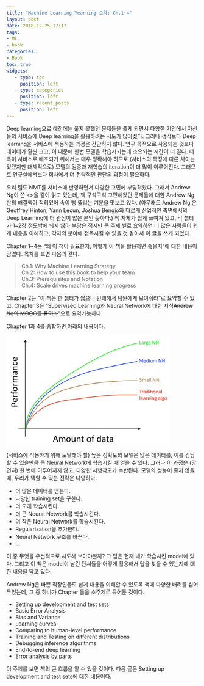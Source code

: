 ```yaml
---
title: "Machine Learning Yearning 요약: Ch.1~4"
layout: post
date: 2018-12-25 17:17
tags:
- ML
- book
categories: 
- Book
toc: true
widgets:
   - type: toc
     position: left
   - type: categories
     position: left
   - type: recent_posts
     position: left
---
```


Deep learning으로 예전에는 풀지 못했던 문제들을 풀게 되면서 다양한 기업에서 자신들의 서비스에 Deep learning을 활용하려는 시도가 많아졌다. 그러나 생각보다 Deep learning을 서비스에 적용하는 과정은 간단하지 않다. 연구 목적으로 사용되는 것보다 데이터가 훨씬 크고, 이 때문에 한번 모델을 학습시키는데 소요되는 시간이 더 길다. 더욱이 서비스로 배포되기 위해서는 매우 정확해야 하므로 (서비스의 특징에 따른 차이는 있겠지만 대체적으로) 모델의 검증과 재학습의 iteration이 더 많이 이루어진다. 그러므로 연구실에서보다 회사에서 더 전략적인 판단의 과정이 필요하다. 

우리 팀도 NMT를 서비스에 반영하면서 다양한 고민에 부딪혀왔다. 그래서 Andrew Ng이 쓴 <<Machine Learning Yearning>>을 같이 읽고 있는데, 책 구석구석 고민해왔던 문제들에 대한 Andrew Ng 만의 해결책이 적혀있어 속이 뻥 뚫리는 기분을 맛보고 있다. (아무래도 Andrew Ng 은 Geoffrey Hinton, Yann Lecun, Joshua Bengio와 다르게 산업적인 측면에서의 Deep Learning에 더 관심이 많은 분인 듯하다.) 책 자체가 쉽게 쓰여져 있고, 각 챕터가 1~2장 정도밖에 되지 않아 부담은 적지만 큰 주제 별로 요약하면 더 많은 사람들이 쉽게 내용을 이해하고, 각자의 분야에 접목시킬 수 있을 것 같아서 이 글을 쓰게 되었다. 
<!--more-->

Chapter 1~4는 “왜 이 책이 필요한지, 어떻게 이 책을 활용하면 좋을지”에 대한 내용이 담겼다. 목차를 보면 다음과 같다.

> Ch.1: Why Machine Learning Strategy <br>
> Ch.2: How to use this book to help your team <br>
> Ch.3: Prerequisites and Notation <br>
> Ch.4: Scale drives machine learning progress

Chapter 2는 “이 책은 한 챕터가 짧으니 인쇄해서 팀원에게 보여줘라”로 요약할 수 있고, Chapter 3은 “Supervised Learning과 Neural Network에 대한 지식~~Andrew Ng의 MOOC를 들어라~~”으로 요약가능하다. 

Chapter 1과 4를 종합하면 아래의 내용이다. 

<img src="/assets/images/mlyearning-ch1-4-figure1.png?style=centerme" width=85%>

(서비스에 적용하기 위해 도달해야 할) 높은 정확도의 모델은 많은 데이터를, 이를 감당할 수 있을만큼 큰 Neural Network에 학습시킬 때 얻을 수 있다. 그러나 이 과정은 (당연히) 한 번에 이루어지지 않고, 다양한 시행착오가 수반된다. 모델의 성능이 좋지 않을 때, 우리가 택할 수 있는 전략은 다양하다.

* 더 많은 데이터를 얻는다.
* 다양한 training set을 구한다.
* 더 오래 학습시킨다.
* 더 큰 Neural Network를 학습시킨다.
* 더 작은 Neural Network를 학습시킨다.
* Regularization을 추가한다.
* Neural Network 구조를 바꾼다.
* …

이 중 무엇을 우선적으로 시도해 보아야할까? 그 답은 현재 내가 학습시킨 model에 있다. 그리고 이 책은 model이 남긴 단서들을 어떻게 활용해서 답을 찾을 수 있는지에 대한 내용을 담고 있다. 

Andrew Ng은 바쁜 직장인들도 쉽게 내용을 이해할 수 있도록 책에 다양한 배려를 심어두었는데, 그 중 하나가 Chapter 들을 소주제로 묶어둔 것이다. 

* Setting up development and test sets
* Basic Error Analysis
* Bias and Variance
* Learning curves
* Comparing to human-level performance
* Training and Testing on different distributions
* Debugging inference algorithms
* End-to-end deep learning
* Error analysis by parts

이 주제를 보면 책의 큰 흐름을 알 수 있을 것이다. 다음 글은 Setting up development and test sets에 대한 내용이다.
